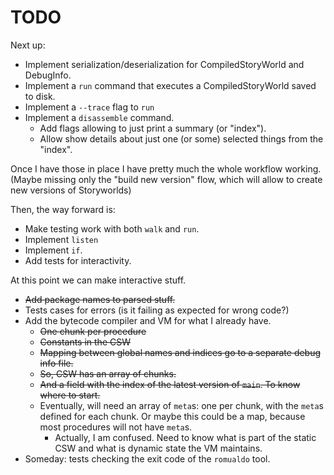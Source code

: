 # TODO

Next up:

* Implement serialization/deserialization for CompiledStoryWorld and DebugInfo.
* Implement a `run` command that executes a CompiledStoryWorld saved to disk.
* Implement a `--trace` flag to `run`
* Implement a `disassemble` command.
    * Add flags allowing to just print a summary (or "index").
    * Allow show details about just one (or some) selected things from the
      "index".

Once I have those in place I have pretty much the whole workflow working. (Maybe
missing only the "build new version" flow, which will allow to create new
versions of Storyworlds)

Then, the way forward is:

* Make testing work with both `walk` and `run`.
* Implement `listen`
* Implement `if`.
* Add tests for interactivity.

At this point we can make interactive stuff.

* ~~Add package names to parsed stuff.~~
* Tests cases for errors (is it failing as expected for wrong code?)
* Add the bytecode compiler and VM for what I already have.
    * ~~One chunk per procedure~~
    * ~~Constants in the CSW~~
    * ~~Mapping between global names and indices go to a separate debug info file.~~
    * ~~So, CSW has an array of chunks.~~
    * ~~And a field with the index of the latest version of `main`. To know where
      to start.~~
    * Eventually, will need an array of `meta`s: one per chunk, with the `meta`s
      defined for each chunk. Or maybe this could be a map, because most
      procedures will not have `meta`s.
        * Actually, I am confused. Need to know what is part of the static CSW
          and what is dynamic state the VM maintains.
* Someday: tests checking the exit code of the `romualdo` tool.
